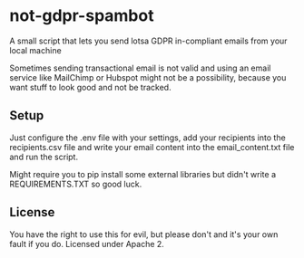 # not-gdpr-spambot
A small script that lets you send lotsa GDPR in-compliant emails from your local machine

Sometimes sending transactional email is not valid and using an email service like MailChimp or Hubspot might not be a possibility, because you want stuff to look good and not be tracked.

## Setup
Just configure the .env file with your settings, add your recipients into the recipients.csv file and write your email content into the email_content.txt file and run the script.

Might require you to pip install some external libraries but didn't write a REQUIREMENTS.TXT so good luck.

## License
You have the right to use this for evil, but please don't and it's your own fault if you do. Licensed under Apache 2. 

